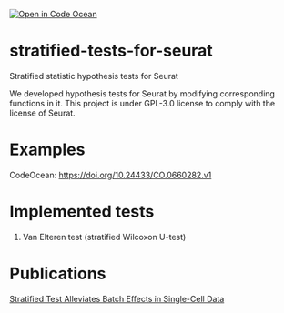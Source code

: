 [![Open in Code Ocean](https://codeocean.com/codeocean-assets/badge/open-in-code-ocean.svg)](https://doi.org/10.24433/CO.0660282.v1)

# stratified-tests-for-seurat
Stratified statistic hypothesis tests for Seurat

We developed hypothesis tests for Seurat by modifying corresponding functions in it. This project is under GPL-3.0 license to comply with the license of Seurat.

# Examples
CodeOcean: https://doi.org/10.24433/CO.0660282.v1

# Implemented tests
1. Van Elteren test (stratified Wilcoxon U-test)

# Publications
[Stratified Test Alleviates Batch Effects in Single-Cell Data](https://link.springer.com/chapter/10.1007%2F978-3-030-42266-0_13)
